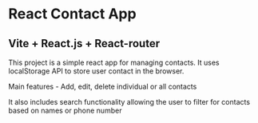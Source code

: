 # React Contact App
## Vite + React.js + React-router

This project is a simple react app for managing contacts. It uses localStorage API to store user contact in the browser.

Main features - Add, edit, delete individual or all contacts

It also includes search functionality allowing the user to filter for contacts based on names or phone number